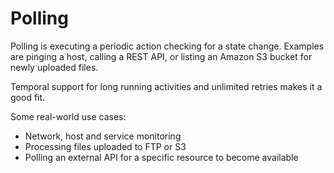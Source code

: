 # Polling

Polling is executing a periodic action checking for a state change. Examples are pinging a host, calling a REST API, or listing an Amazon S3 bucket for newly uploaded files.

Temporal support for long running activities and unlimited retries makes it a good fit.

Some real-world use cases:

* Network, host and service monitoring
* Processing files uploaded to FTP or S3
* Polling an external API for a specific resource to become available
